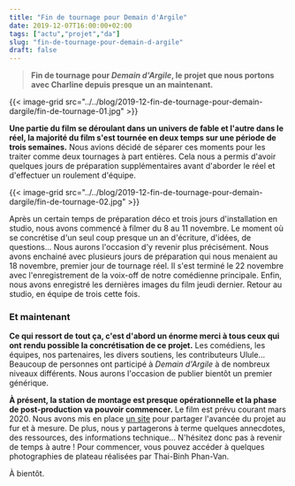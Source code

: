 ```yaml
---
title: "Fin de tournage pour Demain d'Argile"
date: 2019-12-07T16:00:00+02:00
tags: ["actu","projet","da"]
slug: "fin-de-tournage-pour-demain-d-argile"
draft: false
---
```


> **Fin de tournage pour *Demain d'Argile*, le projet que nous portons avec Charline depuis presque un an maintenant.**

{{< image-grid src="../../blog/2019-12-fin-de-tournage-pour-demain-dargile/fin-de-tournage-01.jpg" >}}

**Une partie du film se déroulant dans un univers de fable et l'autre dans le réel, la majorité du film s'est tournée en deux temps sur une période de trois semaines.** Nous avions décidé de séparer ces moments pour les traiter comme deux tournages à part entières. Cela nous a permis d'avoir quelques jours de préparation supplémentaires avant d'aborder le réel et d'effectuer un roulement d'équipe.

{{< image-grid src="../../blog/2019-12-fin-de-tournage-pour-demain-dargile/fin-de-tournage-02.jpg" >}}

Après un certain temps de préparation déco et trois jours d'installation en studio, nous avons commencé à filmer du 8 au 11 novembre. Le moment où se concrétise d'un seul coup presque un an d'écriture, d'idées, de questions... Nous aurons l'occasion d'y revenir plus précisément. Nous avons enchainé avec plusieurs jours de préparation qui nous menaient au 18 novembre, premier jour de tournage réel. Il s'est terminé le 22 novembre avec l'enregistrement de la voix-off de notre comédienne principale. Enfin, nous avons enregistré les dernières images du film jeudi dernier. Retour au studio, en équipe de trois cette fois.

### Et maintenant

**Ce qui ressort de tout ça, c'est d'abord un énorme merci à tous ceux qui ont rendu possible la concrétisation de ce projet.**
Les comédiens, les équipes, nos partenaires, les divers soutiens, les contributeurs Ulule... Beaucoup de personnes ont participé à *Demain d'Argile* à de nombreux niveaux différents. Nous aurons l'occasion de publier bientôt un premier générique.

**À présent, la station de montage est presque opérationnelle et la phase de post-production va pouvoir commencer.** Le film est prévu courant mars 2020. Nous avons mis en place [un site](https://demaindargile.com) pour partager l'avancée du projet au fur et à mesure. De plus, nous y partagerons à terme quelques annecdotes, des ressources, des informations technique... N'hésitez donc pas à revenir de temps à autre ! Pour commencer, vous pouvez accéder à quelques photographies de plateau réalisées par Thai-Binh Phan-Van.

À bientôt.
